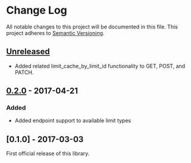 # Change Log
All notable changes to this project will be documented in this file.
This project adheres to [Semantic Versioning](http://semver.org/).

## [Unreleased]

- Added related limit_cache_by_limit_id functionality to GET, POST, and PATCH.

## [0.2.0] - 2017-04-21
### Added
- Added endpoint support to available limit types

## [0.1.0] - 2017-03-03
First official release of this library.

[Unreleased]: https://github.com/dreamfactorysoftware/df-limits/compare/0.2.0...HEAD
[0.2.0]: https://github.com/dreamfactorysoftware/df-limits/compare/0.1.0...0.2.0
